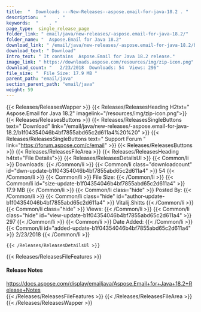 ```yaml
---
title:  "  Downloads ---New-Releases--aspose.email-for-java-18.2 . " 
description:  "    . " 
keywords:  "    . " 
page_type:  single_release_page
folder_link: " email/java/new-releases/-aspose.email-for-java-18.2/"
folder_name: "  Aspose.Email for Java 18.2"
download_link: " /email/java/new-releases/-aspose.email-for-java-18.2/b1f04354046b4bf7855abd65c2d611a4"
download_text: " Download"
Intro_text: " It contains  Aspose.Email for Java 18.2 release."
image_link: " https://downloads.aspose.com/resources/img/zip-icon.png"
download_count: "   2/23/2018  Downloads: 54  Views: 296"
file_size: "  File Size: 17.9 MB "
parent_path: "email/java"
section_parent_path: "email/java"
weight: 59 
---
```


{{< Releases/ReleasesWapper >}}
  {{< Releases/ReleasesHeading H2txt="  Aspose.Email for Java 18.2" imagelink="/resources/img/zip-icon.png">}}
  {{< Releases/ReleasesButtons >}}
    {{< Releases/ReleasesSingleButtons text=" Download" link="/email/java/new-releases/-aspose.email-for-java-18.2/b1f04354046b4bf7855abd65c2d611a4%20%20" >}}
    {{< Releases/ReleasesSingleButtons text=" Support Forum " link="https://forum.aspose.com/c/email" >}}
  {{< Releases/ReleasesButtons >}}
  {{< Releases/ReleasesFileArea >}}
    {{< Releases/ReleasesHeading h4txt="File Details">}}
    {{< Releases/ReleasesDetailsUl >}}
            {{< Common/li  >}} Downloads: {{< /Common/li >}} 
      {{< Common/li class="downloadcount" id="dwn-update-b1f04354046b4bf7855abd65c2d611a4" >}} 54 {{< /Common/li >}} 
      {{< Common/li  >}} File Size: {{< /Common/li >}} 
      {{< Common/li id="size-update-b1f04354046b4bf7855abd65c2d611a4" >}} 17.9 MB {{< /Common/li >}} 
      {{< Common/li  class="hide" >}} Posted By: {{< /Common/li >}} 
      {{< Common/li class="hide" id="author-update-b1f04354046b4bf7855abd65c2d611a4" >}} Vitalij.Shitts {{< /Common/li >}} 
      {{< Common/li class="hide"  >}} Views: {{< /Common/li >}} 
      {{< Common/li class="hide" id="view-update-b1f04354046b4bf7855abd65c2d611a4" >}} 297 {{< /Common/li >}} 
      {{< Common/li  >}} Date Added: {{< /Common/li >}} 
      {{< Common/li id="added-update-b1f04354046b4bf7855abd65c2d611a4" >}} 2/23/2018 {{< /Common/li >}} 

    {{< /Releases/ReleasesDetailsUl >}}

  {{< Releases/ReleasesFileFeatures >}}
      <h4>Release Notes</h4><div><a href="https://docs.aspose.com/display/emailjava/Aspose.Email+for+Java+18.2+Release+Notes">https://docs.aspose.com/display/emailjava/Aspose.Email+for+Java+18.2+Release+Notes</a></div>
  {{< /Releases/ReleasesFileFeatures >}}
 {{< /Releases/ReleasesFileArea >}}
{{< /Releases/ReleasesWapper >}}


